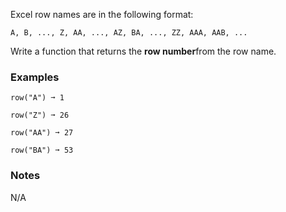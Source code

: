 Excel row names are in the following format:

    A, B, ..., Z, AA, ..., AZ, BA, ..., ZZ, AAA, AAB, ...

Write a function that returns the **row number**from the row name.


### Examples ###
    row("A") ➞ 1

    row("Z") ➞ 26

    row("AA") ➞ 27

    row("BA") ➞ 53


### Notes ###
N/A